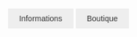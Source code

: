 <!DOCTYPE html>
<html lang="fr">
<head>
  <meta charset="UTF-8">
  <title>U.S.Colomiers Féminine 24/25</title>
  <style>
    body {
      background-image: url('sitefond.png'); /* Adjust path if needed */
      background-repeat: no-repeat; 
      background-size: cover;
      font-family: sans-serif; /* Basic font */
    }
    /* Menu Styles */
    .dropdown {
      position: relative;
      display: inline-block; 
      margin: 20px; /* Adjust spacing as needed */
    }
    .dropdown li {
      list-style: none; 
      margin: 0;
      padding: 0;
      display: inline-block; 
    }
    .dropdown a {
      display: block; 
      padding: 10px 20px;
      text-decoration: none; 
      background-color: #eee;
      color: #333; 
    }
    .dropdown-submenu {
      position: relative;
    }
    .dropdown-menu {
      display: none; 
      position: absolute;
      top: 100%;
      left: 0;
      background-color: #fff;
      box-shadow: 0px 8px 16px 0px rgba(0,0,0,0.2);
      z-index: 1; 
    }
    .dropdown-menu li {
      display: block; 
    }
    .dropdown-submenu:hover .dropdown-menu {
      display: block; 
    }
  </style>
</head>
<body>
  <nav>
    <ul class="dropdown">
      <li class="dropdown-submenu">
        <a href="#">Informations</a>
        <ul class="dropdown-menu">
          <li><a href="#">Calendrier</a></li>
          <li><a href="#">Résultats</a></li>
          <li><a href="#">Contact</a></li>
        </ul>
      </li>
      <li><a href="#">Boutique</a></li>
    </ul>
  </nav>

  <main>
    <!-- Your website content will go here -->
  </main>
</body>
</html>
